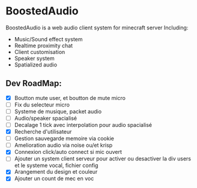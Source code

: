 # BoostedAudio

BoostedAudio is a web audio client system for minecraft server
Including:
- Music/Sound effect system
- Realtime proximity chat
- Client customisation
- Speaker system
- Spatialized audio


Dev RoadMap:
----
- [x] Boutton mute user, et boutton de mute micro
- [ ] Fix du selecteur micro
- [ ] Systeme de musique, packet audio
- [ ] Audio/speaker spacialisé
- [ ] Decalage 1 tick avec interpolation pour audio spacialisé
- [x] Recherche d'utilisateur
- [ ] Gestion sauvegarde memoire via cookie
- [ ] Amelioration audio via noise ou/et krisp
- [X] Connexion click/auto connect si mic ouvert
- [ ] Ajouter un system client serveur pour activer ou desactiver la div users et le systeme vocal, fichier config
- [x] Arangement du design et couleur
- [x] Ajouter un count de mec en voc